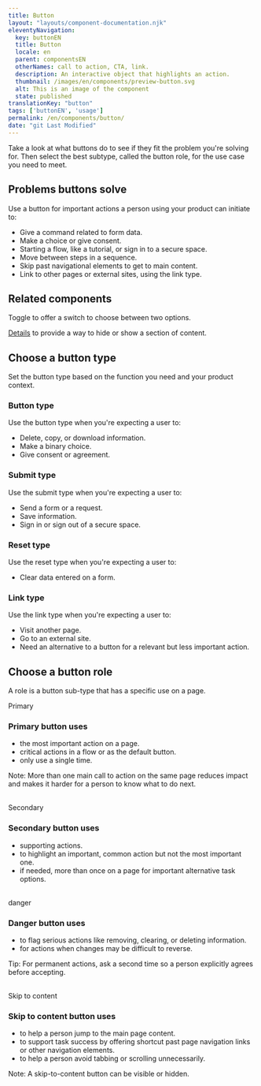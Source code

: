 ```yaml
---
title: Button
layout: "layouts/component-documentation.njk"
eleventyNavigation:
  key: buttonEN
  title: Button
  locale: en
  parent: componentsEN
  otherNames: call to action, CTA, link.
  description: An interactive object that highlights an action.
  thumbnail: /images/en/components/preview-button.svg
  alt: This is an image of the component
  state: published
translationKey: "button"
tags: ['buttonEN', 'usage']
permalink: /en/components/button/
date: "git Last Modified"
---
```


Take a look at what buttons do to see if they fit the problem you're solving for. Then select the best subtype, called the button role, for the use case you need to meet.

## Problems buttons solve

Use a button for important actions a person using your product can initiate to:

- Give a command related to form data.
- Make a choice or give consent.
- Starting a flow, like a tutorial, or sign in to a secure space.
- Move between steps in a sequence.
- Skip past navigational elements to get to main content.
- Link to other pages or external sites, using the link type.

<article class="bg-full-width bg-dark text-light pt-500 pb-400 my-500">
  <h2 class="mt-0 mb-400">Related components</h2>

  Toggle to offer a switch to choose between two options.

  <a href="{{ links.details }}" class="link-light">Details</a> to provide a way to hide or show a section of content.
</article>

## Choose a button type

Set the button type based on the function you need and your product context.

### Button type

Use the button type when you're expecting a user to:

- Delete, copy, or download information.
- Make a binary choice.
- Give consent or agreement.

### Submit type

Use the submit type when you're expecting a user to:

- Send a form or a request.
- Save information.
- Sign in or sign out of a secure space.

### Reset type

Use the reset type when you're expecting a user to:

- Clear data entered on a form.

### Link type

Use the link type when you're expecting a user to:

- Visit another page.
- Go to an external site.
- Need an alternative to a button for a relevant but less important action.

## Choose a button role

A role is a button sub-type that has a specific use on a page.

<gcds-grid columns="1fr" columns-tablet="1fr 3fr" gap="500" align-items="start">
  <div class="b-sm b-gray px-250 py-400">
    <gcds-button button-role="primary">Primary</gcds-button>
  </div>
  <div>
    <h3 class="mb-400">Primary button uses</h3>
    <ul class="list-disc mb-400">
      <li>the most important action on a page.</li>
      <li>critical actions in a flow or as the default button.</li>
      <li>only use a single time.</li>
    </ul>
    <p>Note: More than one main call to action on the same page reduces impact and makes it harder for a person to know what to do next.</p>
  </div>
</gcds-grid>
<br/>
<gcds-grid columns="1fr" columns-tablet="1fr 3fr" gap="500" align-items="start">
  <div class="b-sm b-gray px-250 py-400">
    <gcds-button button-role="secondary">Secondary</gcds-button>
  </div>
  <div>
    <h3 class="mb-400">Secondary button uses</h3>
    <ul class="list-disc mb-400">
      <li>supporting actions.</li>
      <li>to highlight an important, common action but not the most important one.</li>
      <li>if needed, more than once on a page for important alternative task options.</li>
    </ul>
  </div>
</gcds-grid>
<br/>
<gcds-grid columns="1fr" columns-tablet="1fr 3fr" gap="500" align-items="start">
  <div class="b-sm b-gray px-250 py-400">
    <gcds-button button-role="danger">danger</gcds-button>
  </div>
  <div>
    <h3 class="mb-400">Danger button uses</h3>
    <ul class="list-disc mb-400">
      <li>to flag serious actions like removing, clearing, or deleting information.</li>
      <li>for actions when changes may be difficult to reverse.</li>
    </ul>
    <p>Tip: For permanent actions, ask a second time so a person explicitly agrees before accepting.</p>
  </div>
</gcds-grid>
<br/>
<gcds-grid columns="1fr" columns-tablet="1fr 3fr" gap="500" align-items="start">
  <div class="b-sm b-gray px-250 py-400">
    <gcds-button button-role="skip-to-content">Skip to content</gcds-button>
  </div>
  <div>
    <h3 class="mb-400">Skip to content button uses</h3>
    <ul class="list-disc mb-400">
      <li>to help a person jump to the main page content.</li>
      <li>to support task success by offering shortcut past page navigation links or other navigation elements.</li>
      <li>to help a person avoid tabbing or scrolling unnecessarily.</li>
    </ul>
    <p>Note: A skip-to-content button can be visible or hidden.</p>
  </div>
</gcds-grid>
